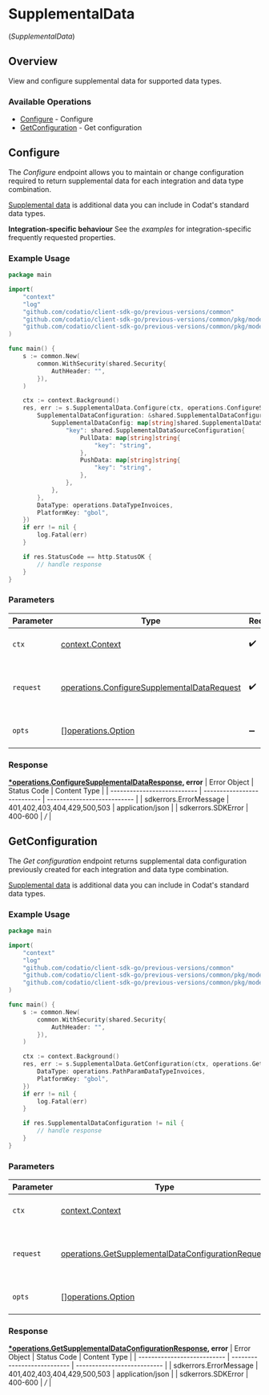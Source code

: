 # SupplementalData
(*SupplementalData*)

## Overview

View and configure supplemental data for supported data types.

### Available Operations

* [Configure](#configure) - Configure
* [GetConfiguration](#getconfiguration) - Get configuration

## Configure

The *Configure* endpoint allows you to maintain or change configuration required to return supplemental data for each integration and data type combination.

[Supplemental data](https://docs.codat.io/using-the-api/additional-data) is additional data you can include in Codat's standard data types.

**Integration-specific behaviour**
See the *examples* for integration-specific frequently requested properties.

### Example Usage

```go
package main

import(
	"context"
	"log"
	"github.com/codatio/client-sdk-go/previous-versions/common"
	"github.com/codatio/client-sdk-go/previous-versions/common/pkg/models/shared"
	"github.com/codatio/client-sdk-go/previous-versions/common/pkg/models/operations"
)

func main() {
    s := common.New(
        common.WithSecurity(shared.Security{
            AuthHeader: "",
        }),
    )

    ctx := context.Background()
    res, err := s.SupplementalData.Configure(ctx, operations.ConfigureSupplementalDataRequest{
        SupplementalDataConfiguration: &shared.SupplementalDataConfiguration{
            SupplementalDataConfig: map[string]shared.SupplementalDataSourceConfiguration{
                "key": shared.SupplementalDataSourceConfiguration{
                    PullData: map[string]string{
                        "key": "string",
                    },
                    PushData: map[string]string{
                        "key": "string",
                    },
                },
            },
        },
        DataType: operations.DataTypeInvoices,
        PlatformKey: "gbol",
    })
    if err != nil {
        log.Fatal(err)
    }

    if res.StatusCode == http.StatusOK {
        // handle response
    }
}
```

### Parameters

| Parameter                                                                                                      | Type                                                                                                           | Required                                                                                                       | Description                                                                                                    |
| -------------------------------------------------------------------------------------------------------------- | -------------------------------------------------------------------------------------------------------------- | -------------------------------------------------------------------------------------------------------------- | -------------------------------------------------------------------------------------------------------------- |
| `ctx`                                                                                                          | [context.Context](https://pkg.go.dev/context#Context)                                                          | :heavy_check_mark:                                                                                             | The context to use for the request.                                                                            |
| `request`                                                                                                      | [operations.ConfigureSupplementalDataRequest](../../pkg/models/operations/configuresupplementaldatarequest.md) | :heavy_check_mark:                                                                                             | The request object to use for the request.                                                                     |
| `opts`                                                                                                         | [][operations.Option](../../pkg/models/operations/option.md)                                                   | :heavy_minus_sign:                                                                                             | The options for this request.                                                                                  |


### Response

**[*operations.ConfigureSupplementalDataResponse](../../pkg/models/operations/configuresupplementaldataresponse.md), error**
| Error Object                | Status Code                 | Content Type                |
| --------------------------- | --------------------------- | --------------------------- |
| sdkerrors.ErrorMessage      | 401,402,403,404,429,500,503 | application/json            |
| sdkerrors.SDKError          | 400-600                     | */*                         |

## GetConfiguration

The *Get configuration* endpoint returns supplemental data configuration previously created for each integration and data type combination.

[Supplemental data](https://docs.codat.io/using-the-api/additional-data) is additional data you can include in Codat's standard data types.

### Example Usage

```go
package main

import(
	"context"
	"log"
	"github.com/codatio/client-sdk-go/previous-versions/common"
	"github.com/codatio/client-sdk-go/previous-versions/common/pkg/models/shared"
	"github.com/codatio/client-sdk-go/previous-versions/common/pkg/models/operations"
)

func main() {
    s := common.New(
        common.WithSecurity(shared.Security{
            AuthHeader: "",
        }),
    )

    ctx := context.Background()
    res, err := s.SupplementalData.GetConfiguration(ctx, operations.GetSupplementalDataConfigurationRequest{
        DataType: operations.PathParamDataTypeInvoices,
        PlatformKey: "gbol",
    })
    if err != nil {
        log.Fatal(err)
    }

    if res.SupplementalDataConfiguration != nil {
        // handle response
    }
}
```

### Parameters

| Parameter                                                                                                                    | Type                                                                                                                         | Required                                                                                                                     | Description                                                                                                                  |
| ---------------------------------------------------------------------------------------------------------------------------- | ---------------------------------------------------------------------------------------------------------------------------- | ---------------------------------------------------------------------------------------------------------------------------- | ---------------------------------------------------------------------------------------------------------------------------- |
| `ctx`                                                                                                                        | [context.Context](https://pkg.go.dev/context#Context)                                                                        | :heavy_check_mark:                                                                                                           | The context to use for the request.                                                                                          |
| `request`                                                                                                                    | [operations.GetSupplementalDataConfigurationRequest](../../pkg/models/operations/getsupplementaldataconfigurationrequest.md) | :heavy_check_mark:                                                                                                           | The request object to use for the request.                                                                                   |
| `opts`                                                                                                                       | [][operations.Option](../../pkg/models/operations/option.md)                                                                 | :heavy_minus_sign:                                                                                                           | The options for this request.                                                                                                |


### Response

**[*operations.GetSupplementalDataConfigurationResponse](../../pkg/models/operations/getsupplementaldataconfigurationresponse.md), error**
| Error Object                | Status Code                 | Content Type                |
| --------------------------- | --------------------------- | --------------------------- |
| sdkerrors.ErrorMessage      | 401,402,403,404,429,500,503 | application/json            |
| sdkerrors.SDKError          | 400-600                     | */*                         |
